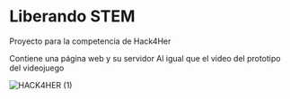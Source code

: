 # Liberando STEM
Proyecto para la competencia de Hack4Her

Contiene una página web y su servidor
Al igual que el video del prototipo del videojuego 


![HACK4HER (1)](https://user-images.githubusercontent.com/72261496/122680809-c1c37f80-d1b6-11eb-86b4-4f9cf5f0140c.png)
